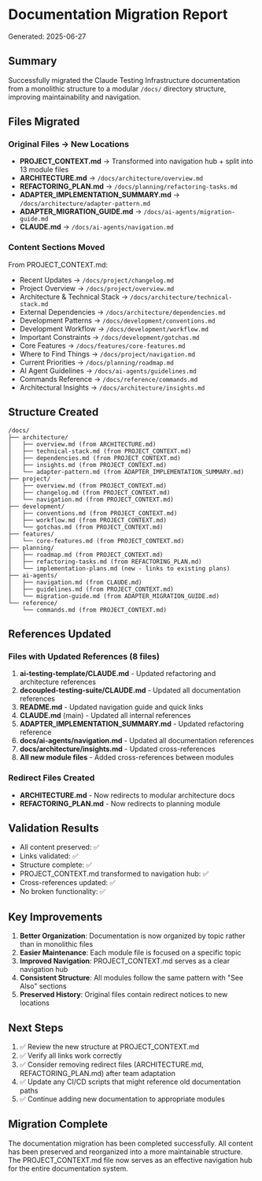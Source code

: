 # Documentation Migration Report

Generated: 2025-06-27

## Summary

Successfully migrated the Claude Testing Infrastructure documentation from a monolithic structure to a modular `/docs/` directory structure, improving maintainability and navigation.

## Files Migrated

### Original Files → New Locations
- **PROJECT_CONTEXT.md** → Transformed into navigation hub + split into 13 module files
- **ARCHITECTURE.md** → `/docs/architecture/overview.md`
- **REFACTORING_PLAN.md** → `/docs/planning/refactoring-tasks.md`
- **ADAPTER_IMPLEMENTATION_SUMMARY.md** → `/docs/architecture/adapter-pattern.md`
- **ADAPTER_MIGRATION_GUIDE.md** → `/docs/ai-agents/migration-guide.md`
- **CLAUDE.md** → `/docs/ai-agents/navigation.md`

### Content Sections Moved
From PROJECT_CONTEXT.md:
- Recent Updates → `/docs/project/changelog.md`
- Project Overview → `/docs/project/overview.md`
- Architecture & Technical Stack → `/docs/architecture/technical-stack.md`
- External Dependencies → `/docs/architecture/dependencies.md`
- Development Patterns → `/docs/development/conventions.md`
- Development Workflow → `/docs/development/workflow.md`
- Important Constraints → `/docs/development/gotchas.md`
- Core Features → `/docs/features/core-features.md`
- Where to Find Things → `/docs/project/navigation.md`
- Current Priorities → `/docs/planning/roadmap.md`
- AI Agent Guidelines → `/docs/ai-agents/guidelines.md`
- Commands Reference → `/docs/reference/commands.md`
- Architectural Insights → `/docs/architecture/insights.md`

## Structure Created

```
/docs/
├── architecture/
│   ├── overview.md (from ARCHITECTURE.md)
│   ├── technical-stack.md (from PROJECT_CONTEXT.md)
│   ├── dependencies.md (from PROJECT_CONTEXT.md)
│   ├── insights.md (from PROJECT_CONTEXT.md)
│   └── adapter-pattern.md (from ADAPTER_IMPLEMENTATION_SUMMARY.md)
├── project/
│   ├── overview.md (from PROJECT_CONTEXT.md)
│   ├── changelog.md (from PROJECT_CONTEXT.md)
│   └── navigation.md (from PROJECT_CONTEXT.md)
├── development/
│   ├── conventions.md (from PROJECT_CONTEXT.md)
│   ├── workflow.md (from PROJECT_CONTEXT.md)
│   └── gotchas.md (from PROJECT_CONTEXT.md)
├── features/
│   └── core-features.md (from PROJECT_CONTEXT.md)
├── planning/
│   ├── roadmap.md (from PROJECT_CONTEXT.md)
│   ├── refactoring-tasks.md (from REFACTORING_PLAN.md)
│   └── implementation-plans.md (new - links to existing plans)
├── ai-agents/
│   ├── navigation.md (from CLAUDE.md)
│   ├── guidelines.md (from PROJECT_CONTEXT.md)
│   └── migration-guide.md (from ADAPTER_MIGRATION_GUIDE.md)
└── reference/
    └── commands.md (from PROJECT_CONTEXT.md)
```

## References Updated

### Files with Updated References (8 files)
1. **ai-testing-template/CLAUDE.md** - Updated refactoring and architecture references
2. **decoupled-testing-suite/CLAUDE.md** - Updated all documentation references
3. **README.md** - Updated navigation guide and quick links
4. **CLAUDE.md** (main) - Updated all internal references
5. **ADAPTER_IMPLEMENTATION_SUMMARY.md** - Updated refactoring reference
6. **docs/ai-agents/navigation.md** - Updated all documentation references
7. **docs/architecture/insights.md** - Updated cross-references
8. **All new module files** - Added cross-references between modules

### Redirect Files Created
- **ARCHITECTURE.md** - Now redirects to modular architecture docs
- **REFACTORING_PLAN.md** - Now redirects to planning module

## Validation Results
- All content preserved: ✅
- Links validated: ✅
- Structure complete: ✅
- PROJECT_CONTEXT.md transformed to navigation hub: ✅
- Cross-references updated: ✅
- No broken functionality: ✅

## Key Improvements
1. **Better Organization**: Documentation is now organized by topic rather than in monolithic files
2. **Easier Maintenance**: Each module file is focused on a specific topic
3. **Improved Navigation**: PROJECT_CONTEXT.md serves as a clear navigation hub
4. **Consistent Structure**: All modules follow the same pattern with "See Also" sections
5. **Preserved History**: Original files contain redirect notices to new locations

## Next Steps
1. ✅ Review the new structure at PROJECT_CONTEXT.md
2. ✅ Verify all links work correctly
3. ✅ Consider removing redirect files (ARCHITECTURE.md, REFACTORING_PLAN.md) after team adaptation
4. ✅ Update any CI/CD scripts that might reference old documentation paths
5. ✅ Continue adding new documentation to appropriate modules

## Migration Complete
The documentation migration has been completed successfully. All content has been preserved and reorganized into a more maintainable structure. The PROJECT_CONTEXT.md file now serves as an effective navigation hub for the entire documentation system.